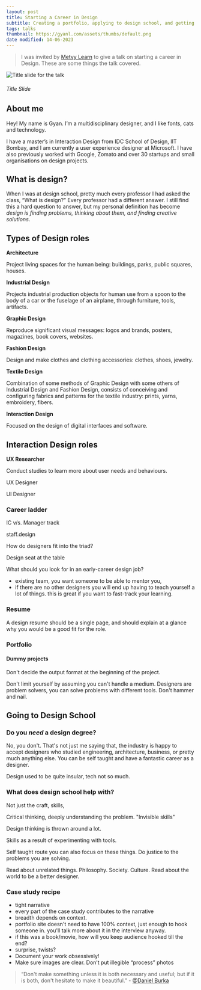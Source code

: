 ```yaml
---
layout: post
title: Starting a Career in Design
subtitle: Creating a portfolio, applying to design school, and getting jobs, internships or freelance projects
tags: talks
thumbnail: https://gyanl.com/assets/thumbs/default.png
date modified: 14-06-2023
---
```


> I was invited by [Metvy Learn](https://www.metvy.com/) to give a talk on starting a career in Design. These are some things the talk covered.

![Title slide for the talk](https://gyanl.com/assets/design-job.jpeg)

###### Title Slide

## About me

Hey! My name is Gyan. I’m a multidisciplinary designer, and I like fonts, cats and technology.

I have a master’s in Interaction Design from IDC School of Design, IIT Bombay, and I am currently a user experience designer at Microsoft. I have also previously worked with Google, Zomato and over 30 startups and small organisations on design projects.

## What is design?

When I was at design school, pretty much every professor I had asked the class, “What is design?” Every professor had a different answer. I still find this a hard question to answer, but my personal definition has become *design is finding problems, thinking about them, and finding creative solutions*. 

## Types of Design roles

**Architecture**

Project living spaces for the human being: buildings, parks, public squares, houses.

**Industrial Design**

Projects industrial production objects for human use from a spoon to the body of a car or the fuselage of an airplane, through furniture, tools, artifacts.

**Graphic Design**

Reproduce significant visual messages: logos and brands, posters, magazines, book covers, websites.

**Fashion Design**

Design and make clothes and clothing accessories: clothes, shoes, jewelry.

**Textile Design**

Combination of some methods of Graphic Design with some others of Industrial Design and Fashion Design, consists of conceiving and configuring fabrics and patterns for the textile industry: prints, yarns, embroidery, fibers.

**Interaction Design**

Focused on the design of digital interfaces and software.

## Interaction Design roles

**UX Researcher**

Conduct studies to learn more about user needs and behaviours.

 UX Designer

 UI Designer

### Career ladder

IC v/s. Manager track

staff.design

How do designers fit into the triad?

Design seat at the table

What should you look for in an early-career design job?

- existing team, you want someone to be able to mentor you, 
- if there are no other designers you will end up having to teach yourself a lot of things. this is great if you want to fast-track your learning.

### Resume

A design resume should be a single page, and should explain at a glance why you would be a good fit for the role.

### Portfolio


#### Dummy projects

Don't decide the output format at the beginning of the project.

Don't limit yourself by assuming you can't handle a medium. Designers are problem solvers, you can solve problems with different tools. Don't hammer and nail.

## Going to Design School

### Do you *need* a design degree?

No, you don't. That's not just me saying that, the industry is happy to accept designers who studied engineering, architecture, business, or pretty much anything else. You can be self taught and have a fantastic career as a designer.

Design used to be quite insular, tech not so much. 

### What does design school help with?

Not just the craft, skills, 

Critical thinking, deeply understanding the problem. "Invisible skills"

Design thinking is thrown around a lot. 

Skills as a result of experimenting with tools. 

Self taught route you can also focus on these things. Do justice to the problems you are solving. 

Read about unrelated things. Philosophy. Society. Culture. Read about the world to be a better designer. 

### Case study recipe

- tight narrative
- every part of the case study contributes to the narrative
- breadth depends on context.
- portfolio site doesn't need to have 100% context, just enough to hook someone in. you'll talk more about it in the interview anyway. 
- if this was a book/movie, how will you keep audience hooked till the end? 
- surprise, twists?
- Document your work obsessively!
- Make sure images are clear. Don’t put illegible “process” photos

> “Don't make something unless it is both necessary and useful; but if it is both, don't hesitate to make it beautiful.” - [@Daniel Burka](https://twitter.com/dburka)
